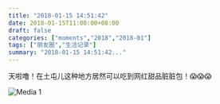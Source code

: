 ```yaml
---
title: "2018-01-15 14:51:42"
date: 2018-01-15T11:00:00+08:00
draft: false
categories: ["moments","2018","2018-01"]
tags: ["朋友圈","生活记录"]
summary: "2018-01-15 14:51:42..."
---
```


天啦噜！在土屯儿这种地方居然可以吃到网红甜品脏脏包！😱😱😱

![Media 1](/Moments/photos/2018-01-15/201801151451420.jpg)

